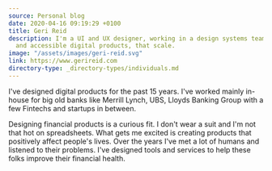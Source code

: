 ```yaml
---
source: Personal blog
date: 2020-04-16 09:19:29 +0100
title: Geri Reid
description: I'm a UI and UX designer, working in a design systems team. I make usable
  and accessible digital products, that scale.
image: "/assets/images/geri-reid.svg"
link: https://www.gerireid.com
directory-type: _directory-types/individuals.md
---
```

I've designed digital products for the past 15 years. I've worked mainly in-house for big old banks like Merrill Lynch, UBS, Lloyds Banking Group with a few Fintechs and startups in between.

Designing financial products is a curious fit. I don't wear a suit and I'm not that hot on spreadsheets. What gets me excited is creating products that positively affect people's lives. Over the years I've met a lot of humans and listened to their problems. I've designed tools and services to help these folks improve their financial health.